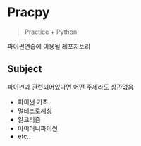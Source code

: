 # Pracpy

> Practice + Python

파이썬연습에 이용될 레포지토리

## Subject

파이썬과 관련되어있다면 어떤 주제라도 상관없음

- 파이썬 기초
- 멀티프로세싱
- 알고리즘
- 아이러니파이썬
- etc..
